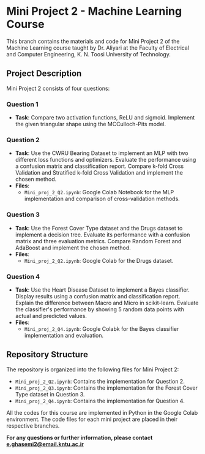 # Mini Project 2 - Machine Learning Course

This branch contains the materials and code for Mini Project 2 of the Machine Learning course taught by Dr. Aliyari at the Faculty of Electrical and Computer Engineering, K. N. Toosi University of Technology.

## Project Description

Mini Project 2 consists of four questions:

### Question 1
- **Task**: Compare two activation functions, ReLU and sigmoid. Implement the given triangular shape using the MCCulloch-Pits model.

### Question 2
- **Task**: Use the CWRU Bearing Dataset to implement an MLP with two different loss functions and optimizers. Evaluate the performance using a confusion matrix and classification report. Compare k-fold Cross Validation and Stratified k-fold Cross Validation and implement the chosen method.
- **Files**:
  - `Mini_proj_2_Q2.ipynb`: Google Colab Notebook for the MLP implementation and comparison of cross-validation methods.

### Question 3
- **Task**: Use the Forest Cover Type dataset and the Drugs dataset to implement a decision tree. Evaluate its performance with a confusion matrix and three evaluation metrics. Compare Random Forest and AdaBoost and implement the chosen method.
- **Files**:
  - `Mini_proj_2_Q2.ipynb`: Google Colab for the Drugs dataset.

### Question 4
- **Task**: Use the Heart Disease Dataset to implement a Bayes classifier. Display results using a confusion matrix and classification report. Explain the difference between Macro and Micro in scikit-learn. Evaluate the classifier's performance by showing 5 random data points with actual and predicted values.
- **Files**:
  - `Mini_proj_2_Q4.ipynb`: Google Colabk for the Bayes classifier implementation and evaluation.

## Repository Structure

The repository is organized into the following files for Mini Project 2:

- `Mini_proj_2_Q2.ipynb`: Contains the implementation for Question 2.
- `Mini_proj_2_Q3.ipynb`: Contains the implementation for the Forest Cover Type dataset in Question 3.
- `Mini_proj_2_Q4.ipynb`: Contains the implementation for Question 4.

All the codes for this course are implemented in Python in the Google Colab environment. The code files for each mini project are placed in their respective branches.

**For any questions or further information, please contact e.ghasemi2@email.kntu.ac.ir**
